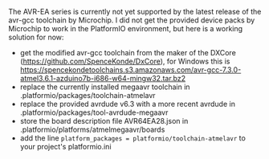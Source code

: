 The AVR-EA series is currently not yet supported by the latest release of the avr-gcc toolchain by Microchip. 
I did not get the provided device packs by Microchip to work in the PlatformIO environment, but here is a working solution for now:

- get the modified avr-gcc toolchain from the maker of the DXCore (https://github.com/SpenceKonde/DxCore), for Windows this is
https://spencekondetoolchains.s3.amazonaws.com/avr-gcc-7.3.0-atmel3.6.1-azduino7b-i686-w64-mingw32.tar.bz2
- replace the currently installed megaavr toolchain in .platformio/packages/toolchain-atmelavr
- replace the provided avrdude v6.3 with a more recent avrdude in .platformio/packages/tool-avrdude-megaavr
- store the board description file AVR64EA28.json in .platformio/platforms/atmelmegaavr/boards
- add the line `platform_packages = platformio/toolchain-atmelavr` to your project's platformio.ini
